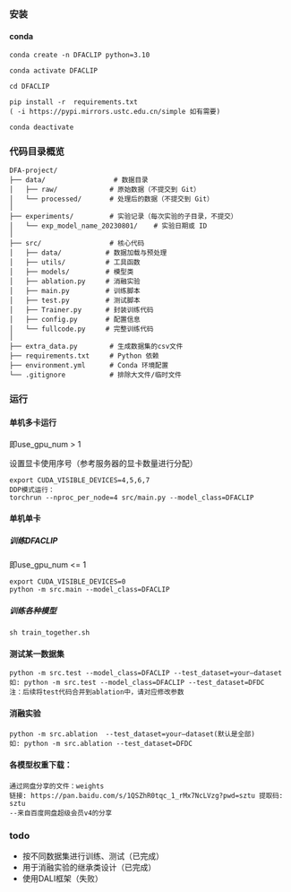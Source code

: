 ### 安装

#### conda

```
conda create -n DFACLIP python=3.10

conda activate DFACLIP

cd DFACLIP

pip install -r  requirements.txt
( -i https://pypi.mirrors.ustc.edu.cn/simple 如有需要)

conda deactivate
```

### 代码目录概览

```
DFA-project/
├── data/                 # 数据目录
│   ├── raw/             # 原始数据（不提交到 Git）
│   └── processed/       # 处理后的数据（不提交到 Git）
│
├── experiments/         # 实验记录（每次实验的子目录，不提交）
│   └── exp_model_name_20230801/    # 实验日期或 ID
│
├── src/                 # 核心代码
│   ├── data/           # 数据加载与预处理
│   ├── utils/          # 工具函数
│   ├── models/         # 模型类
│   ├── ablation.py     # 消融实验
│   ├── main.py         # 训练脚本
│   ├── test.py         # 测试脚本
│   ├── Trainer.py      # 封装训练代码
│   ├── config.py       # 配置信息
│   └── fullcode.py     # 完整训练代码
│
├── extra_data.py        # 生成数据集的csv文件
├── requirements.txt     # Python 依赖
├── environment.yml      # Conda 环境配置
└── .gitignore           # 排除大文件/临时文件
```



### 运行

#### 单机多卡运行

即use_gpu_num > 1

设置显卡使用序号（参考服务器的显卡数量进行分配）

```
export CUDA_VISIBLE_DEVICES=4,5,6,7
DDP模式运行：
torchrun --nproc_per_node=4 src/main.py --model_class=DFACLIP
```

#### 单机单卡

##### 训练DFACLIP

即use_gpu_num <= 1

```
export CUDA_VISIBLE_DEVICES=0
python -m src.main --model_class=DFACLIP
```

##### 训练各种模型

```
sh train_together.sh
```

#### 测试某一数据集

```
python -m src.test --model_class=DFACLIP --test_dataset=your—dataset
如: python -m src.test --model_class=DFACLIP --test_dataset=DFDC
注：后续将test代码合并到ablation中，请对应修改参数
```

#### 消融实验

```
python -m src.ablation  --test_dataset=your—dataset(默认是全部)
如: python -m src.ablation --test_dataset=DFDC
```

#### 各模型权重下载：

```
通过网盘分享的文件：weights
链接: https://pan.baidu.com/s/1QSZhR0tqc_1_rMx7NcLVzg?pwd=sztu 提取码: sztu 
--来自百度网盘超级会员v4的分享
```

### todo

- 按不同数据集进行训练、测试（已完成）
- 用于消融实验的继承类设计（已完成）
- 使用DALI框架（失败）
